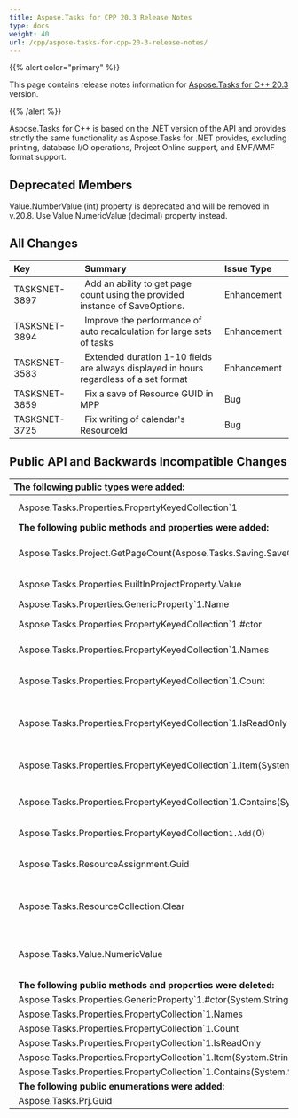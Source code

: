 ```yaml
---
title: Aspose.Tasks for CPP 20.3 Release Notes
type: docs
weight: 40
url: /cpp/aspose-tasks-for-cpp-20-3-release-notes/
---
```


{{% alert color="primary" %}} 

This page contains release notes information for [Aspose.Tasks for C++ 20.3](https://www.nuget.org/packages/Aspose.tasks.CPP/20.3.0) version.

{{% /alert %}} 

Aspose.Tasks for C++ is based on the .NET version of the API and provides strictly the same functionality as Aspose.Tasks for .NET provides, excluding printing, database I/O operations, Project Online support, and EMF/WMF format support.
## **Deprecated Members**
Value.NumberValue (int) property is deprecated and will be removed in v.20.8. Use Value.NumericValue (decimal) property instead.
## **All Changes**

|**Key** |` `**Summary** |**Issue Type**|
| :- | :- | :- |
|TASKSNET-3897 |` `Add an ability to get page count using the provided instance of SaveOptions. |Enhancement |
|TASKSNET-3894 |` `Improve the performance of auto recalculation for large sets of tasks |Enhancement |
|TASKSNET-3583 |` `Extended duration 1-10 fields are always displayed in hours regardless of a set format |Enhancement |
|TASKSNET-3859 |` `Fix a save of Resource GUID in MPP |Bug|
|TASKSNET-3725 |` `Fix writing of calendar's ResourceId |Bug|
## **Public API and Backwards Incompatible Changes**

|**The following public types were added:** |**Description** |
| :- | :- |
|` `Aspose.Tasks.Properties.PropertyKeyedCollection`1 |A base class of a collection of properties. |
|` `**The following public methods and properties were added:** |**Description** |
|` `Aspose.Tasks.Project.GetPageCount(Aspose.Tasks.Saving.SaveOptions) |Returns page count for the project to be rendered using given <see cref="T:Aspose.Tasks.Saving.SaveOptions" />. |
|` `Aspose.Tasks.Properties.BuiltInProjectProperty.Value |Gets or sets the value of the property. |
|` `Aspose.Tasks.Properties.GenericProperty`1.Name | |
|` `Aspose.Tasks.Properties.PropertyKeyedCollection`1.#ctor |Initializes a new instance of the <see cref="T:Aspose.Tasks.Properties.PropertyKeyedCollection`1" /> class. |
|` `Aspose.Tasks.Properties.PropertyKeyedCollection`1.Names |Gets the collection of all property names. |
|` `Aspose.Tasks.Properties.PropertyKeyedCollection`1.Count |Gets the number of properties in the collection. |
|` `Aspose.Tasks.Properties.PropertyKeyedCollection`1.IsReadOnly |Gets a value indicating whether this collection is read-only; otherwise, false. |
|` `Aspose.Tasks.Properties.PropertyKeyedCollection`1.Item(System.String) |Gets the Property associated with the specified key. |
|` `Aspose.Tasks.Properties.PropertyKeyedCollection`1.Contains(System.String) |Determines whether the <see cref="T:Aspose.Tasks.Properties.PropertyCollection`1" /> contains a property with the specified name. |
|` `Aspose.Tasks.Properties.PropertyKeyedCollection`1.Add(`0) |Creates a new custom property. |
|` `Aspose.Tasks.ResourceAssignment.Guid |Gets or sets a unique identifier for this assignment. |
|` `Aspose.Tasks.ResourceCollection.Clear |The direct clearing is not supported, this method just throws NotSupportedException. |
|` `Aspose.Tasks.Value.NumericValue |Gets or sets the actual value which is used to represent number or cost value. |
|` `**The following public methods and properties were deleted:** |**Description** |
|` `Aspose.Tasks.Properties.GenericProperty`1.#ctor(System.String) | |
|` `Aspose.Tasks.Properties.PropertyCollection`1.Names |  |
|` `Aspose.Tasks.Properties.PropertyCollection`1.Count |  |
|` `Aspose.Tasks.Properties.PropertyCollection`1.IsReadOnly |  |
|` `Aspose.Tasks.Properties.PropertyCollection`1.Item(System.String) |  |
|` `Aspose.Tasks.Properties.PropertyCollection`1.Contains(System.String) |  |
|` `**The following public enumerations were added:** |**Description** |
|` `Aspose.Tasks.Prj.Guid |The GUID of the project.|

